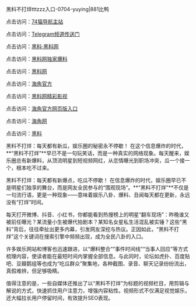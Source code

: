 黑料不打烊tttzzz入口-0704-yuying|881比鸭

点击访问：<a href="https://74mao.com/">74猫导航主站</a>

点击访问：<a href="https://74mao.com/">Telegram频道传送门</a>

点击访问：<a href="https://heiliaolvzlu3.pages.dev">黑料·黑料网</a>

点击访问：<a href="https://heiliaoyvnrda.pages.dev">黑料网独家爆料</a>

点击访问：<a href="https://haef.pages.dev/">黑料网</a>

点击访问：<a href="https://gdas.pages.dev/">海角官方</a>

点击访问：<a href="https://sdfsh.pages.dev/">黑料网精彩影视</a>

点击访问：<a href="https://sdbsd.pages.dev/">海角官方网页版入口</a>

点击访问：<a href="https://ert-6he.pages.dev/">海角网</a>

点击访问：<a href="https://gbs-3wd.pages.dev/">黑料</a>

黑料不打烊：每天都有新瓜，娱乐圈的秘密永不停歇！
在这个信息爆炸的时代，**“黑料不打烊”**早已不是一句玩笑话，而是一种真实的网络现象。每天醒来，娱乐圈总有新爆料，从顶流明星到短视频网红，从恋情曝光到职场冲突，瓜一个接一个，根本吃不过来。

黑料不打烊：每天都有新爆点，吃瓜不停歇！
在信息爆炸的时代，娱乐圈早已不是明星们独享的舞台，而是网友全民参与的“围观现场”。**“黑料不打烊”**不仅是一句流行语，更是一种现象——意味着娱乐八卦、爆料、丑闻每天都在更新，永远没有“打烊”时间。

每天打开微博、抖音、小红书，你都能看到热搜榜上的明星“翻车现场”：昨晚谁又被前任曝光？某流量小生被爆代拍剧本？某知名女星私生活混乱被实锤？这些“黑料”背后，往往牵扯出更多内幕，引发网友深挖与热议。正因如此，“黑料不打烊”这个关键词在搜索引擎中频频出现，成为全民八卦的入口。

许多娱乐网站和博客也迅速跟进，以“爆料整合”“事件时间线”“当事人回应”等方式梳理内容，使读者能在最短时间内掌握全部信息。与此同时，论坛如虎扑、百度贴吧、豆瓣鹅组等也成为“吃瓜群众”聚集地，各种截图、录音、聊天记录纷纷流出，真假难辨，但足够吸睛。

值得注意的是，一些自媒体还推出了以“黑料不打烊”为标题的视频栏目，用剪辑与解说的方式，快速抓住用户注意力，增强内容粘性。视频形式不仅满足视觉娱乐，还大幅拉长用户停留时间，有效提升SEO表现。
